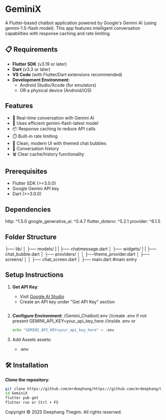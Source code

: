 # GeminiX

A Flutter-based chatbot application powered by Google's Gemini AI (using gemini-1.5-flash model). This app features intelligent conversation capabilities with response caching and rate limiting.

## 📋 Requirements

- **Flutter SDK** (v3.19 or later)
- **Dart** (v3.3 or later)
- **VS Code** (with Flutter/Dart extensions recommended)
- **Development Environment**:
  - Android Studio/Xcode (for emulators)
  - OR a physical device (Android/iOS)

## Features

- 💬 Real-time conversation with Gemini AI
- 🚀 Uses efficient gemini-flash-latest model
- 📦 Response caching to reduce API calls
- ⏱️ Built-in rate limiting
- 🎨 Clean, modern UI with themed chat bubbles
- 🔄 Conversation history
- 🗑️ Clear cache/history functionality

## Prerequisites

- Flutter SDK (>=3.0.0)
- Google Gemini API key
- Dart (>=3.0.0)

## Dependencies

http: ^1.5.0
google_generative_ai: ^0.4.7
flutter_dotenv: ^5.2.1
provider: ^6.1.5

## Folder Structure

├── lib/
│ ├── models/
| | ├── chatmessage.dart
│ ├── widgets/
| | ├── chat_bubble.dart
│ ├── providers/
│ │ ├──theme_provider.dart
│ ├── screens/
│ │ ├── chat_screen.dart
│ ├── main.dart #main entry

## Setup Instructions

1. **Get API Key**:

   - Visit [Google AI Studio](https://aistudio.google.com/)
   - Create an API key under "Get API Key" section

   ```

   ```

2. **Configure Environment**:
   /Gemini_Chatbot/.env //create .env if not present
   GEMINI_API_KEY=your_api_key_here //inside .env
   or

   ```bash
   echo "GEMINI_API_KEY=your_api_key_here" > .env

   ```

3. Add Assets
   assets:
   - .env

## 🛠️ Installation

**Clone the repository**:

```bash
git clone https://github.com/mrdeephang/https://github.com/mrdeephang/GeminiX.git
cd GeminiX
flutter pub get
flutter run or Ctrl + F5

```

Copyright © 2025 Deephang Thegim. All rights reserved.
